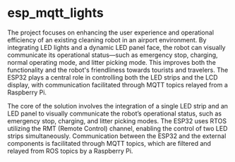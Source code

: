 # esp_mqtt_lights

The project focuses on enhancing the user experience and operational efficiency of an existing cleaning robot in an airport environment. By integrating LED lights and a dynamic LED panel face, the robot can visually communicate its operational status—such as emergency stop, charging, normal operating mode, and litter picking mode. This improves both the functionality and the robot's friendliness towards tourists and travelers. The ESP32 plays a central role in controlling both the LED strips and the LCD display, with communication facilitated through MQTT topics relayed from a Raspberry Pi.

The core of the solution involves the integration of a single LED strip and an LED panel to visually communicate the robot’s operational status, such as emergency stop, charging, and litter picking modes. The ESP32 uses RTOS utilizing the RMT (Remote Control) channel, enabling the control of two LED strips simultaneously. Communication between the ESP32 and the external components is facilitated through MQTT topics, which are filtered and relayed from ROS topics by a Raspberry Pi.
